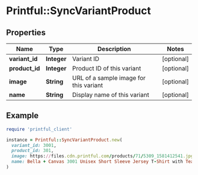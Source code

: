 # Printful::SyncVariantProduct

## Properties

| Name | Type | Description | Notes |
| ---- | ---- | ----------- | ----- |
| **variant_id** | **Integer** | Variant ID | [optional] |
| **product_id** | **Integer** | Product ID of this variant | [optional] |
| **image** | **String** | URL of a sample image for this variant | [optional] |
| **name** | **String** | Display name of this variant | [optional] |

## Example

```ruby
require 'printful_client'

instance = Printful::SyncVariantProduct.new(
  variant_id: 3001,
  product_id: 301,
  image: https://files.cdn.printful.com/products/71/5309_1581412541.jpg,
  name: Bella + Canvas 3001 Unisex Short Sleeve Jersey T-Shirt with Tear Away Label (White / 4XL)
)
```

